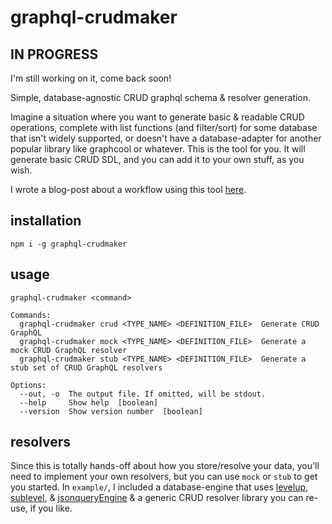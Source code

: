 # graphql-crudmaker

## IN PROGRESS

I'm still working on it, come back soon!


Simple, database-agnostic CRUD graphql schema & resolver generation.

Imagine a situation where you want to generate basic & readable CRUD operations, complete with list functions (and filter/sort) for some database that isn't widely supported, or doesn't have a database-adapter for another popular library like graphcool or whatever. This is the tool for you. It will generate basic CRUD SDL, and you can add it to your own stuff, as you wish.

I wrote a blog-post about a workflow using this tool [here](NOLINK).

## installation

```
npm i -g graphql-crudmaker
```

## usage

```
graphql-crudmaker <command>

Commands:
  graphql-crudmaker crud <TYPE_NAME> <DEFINITION_FILE>  Generate CRUD GraphQL
  graphql-crudmaker mock <TYPE_NAME> <DEFINITION_FILE>  Generate a mock CRUD GraphQL resolver
  graphql-crudmaker stub <TYPE_NAME> <DEFINITION_FILE>  Generate a stub set of CRUD GraphQL resolvers

Options:
  --out, -o  The output file. If omitted, will be stdout.
  --help     Show help  [boolean]
  --version  Show version number  [boolean]
```

## resolvers

Since this is totally hands-off about how you store/resolve your data, you'll need to implement your own resolvers, but you can use `mock` or `stub` to get you started. In `example/`, I included a database-engine that uses [levelup](https://github.com/Level/levelup), [sublevel](https://github.com/stagas/sublevel), & [jsonqueryEngine](https://github.com/eugeneware/jsonquery-engine) & a generic CRUD resolver library you can re-use, if you like.